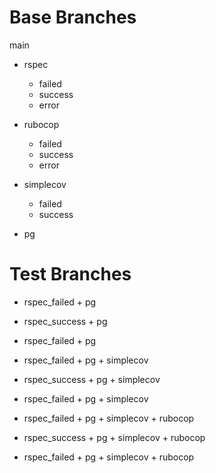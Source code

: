 # Base Branches
main
  - rspec 
    - failed 
    - success 
    - error 

  - rubocop
    - failed
    - success
    - error

  - simplecov
    - failed
    - success

  - pg

# Test Branches
 - rspec_failed + pg
 - rspec_success + pg
 - rspec_failed + pg

 - rspec_failed + pg + simplecov
 - rspec_success + pg + simplecov
 - rspec_failed + pg + simplecov

 - rspec_failed + pg + simplecov + rubocop
 - rspec_success + pg + simplecov + rubocop
 - rspec_failed + pg + simplecov + rubocop
